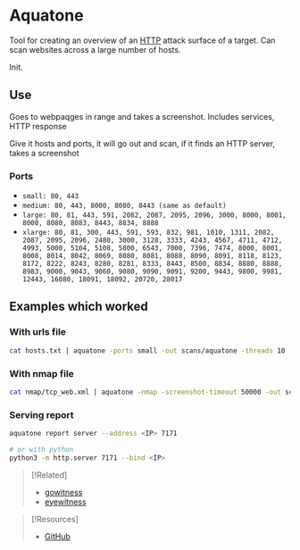 
# Aquatone
Tool for creating an overview of an [HTTP](../../../../www/HTTP.md) attack surface of a target. Can scan websites across a large number of hosts.

Init.
## Use
Goes to webpaqges in range and takes a screenshot. Includes services, HTTP response

Give it hosts and ports, it will go out and scan, if it finds an HTTP server, takes a screenshot
### Ports
- `small: 80, 443`
- `medium: 80, 443, 8000, 8080, 8443 (same as default)`
- `large: 80, 81, 443, 591, 2082, 2087, 2095, 2096, 3000, 8000, 8001, 8008, 8080, 8083, 8443, 8834, 8888`
- `xlarge: 80, 81, 300, 443, 591, 593, 832, 981, 1010, 1311, 2082, 2087, 2095, 2096, 2480, 3000, 3128, 3333, 4243, 4567, 4711, 4712, 4993, 5000, 5104, 5108, 5800, 6543, 7000, 7396, 7474, 8000, 8001, 8008, 8014, 8042, 8069, 8080, 8081, 8088, 8090, 8091, 8118, 8123, 8172, 8222, 8243, 8280, 8281, 8333, 8443, 8500, 8834, 8880, 8888, 8983, 9000, 9043, 9060, 9080, 9090, 9091, 9200, 9443, 9800, 9981, 12443, 16080, 18091, 18092, 20720, 28017`
## Examples which worked
### With urls file
```bash
cat hosts.txt | aquatone -ports small -out scans/aquatone -threads 10 -screenshot-timeout 50000 -chrome-path /usr/bin/chromium
```
### With nmap file
```bash
cat nmap/tcp_web.xml | aquatone -nmap -screenshot-timeout 50000 -out scans/aquatone -threads 10 -chrome-path /usr/bin/chromium
```
### Serving report
```bash
aquatone report server --address <IP> 7171

# or with python
python3 -m http.server 7171 --bind <IP>
```


> [!Related]
> - [gowitness](gowitness.md)
> - [eyewitness](eyewitness.md)

> [!Resources]
> - [GitHub](https://github.com/michenriksen/aquatone)